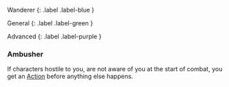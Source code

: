 
Wanderer
{: .label .label-blue }

General
{: .label .label-green }

Advanced
{: .label .label-purple }
### Ambusher

If characters hostile to you, are not aware of you at the start of combat, you get an [Action](Game/Core/Terminology#Action) before anything else happens.